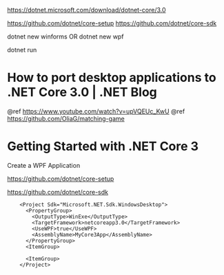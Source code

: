 
https://dotnet.microsoft.com/download/dotnet-core/3.0

https://github.com/dotnet/core-setup
https://github.com/dotnet/core-sdk

dotnet new winforms
OR
dotnet new wpf

dotnet run


# How to port desktop applications to .NET Core 3.0 | .NET Blog
@ref https://www.youtube.com/watch?v=upVQEUc_KwU
@ref https://github.com/OliaG/matching-game


# Getting Started with .NET Core 3
Create a WPF Application

https://github.com/dotnet/core-setup

https://github.com/dotnet/core-sdk

```MyCore3App.csproj
    <Project Sdk="Microsoft.NET.Sdk.WindowsDesktop">
      <PropertyGroup>
        <OutputType>WinExe</OutputType>
        <TargetFramework>netcoreapp3.0</TargetFramework>
        <UseWPF>true</UseWPF>
        <AssemblyName>MyCore3App</AssemblyName>
      </PropertyGroup>
      <ItemGroup>
      
      <ItemGroup>
    </Project>
```